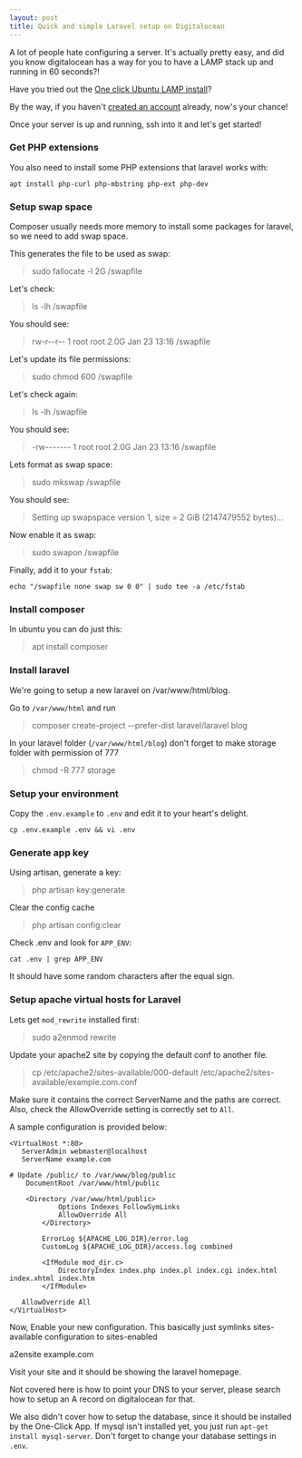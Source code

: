 ```yaml
---
layout: post
title: Quick and simple Laravel setup on Digitalocean
---
```


A lot of people hate configuring a server. It's actually pretty easy, and did you know digitalocean has a way for you to have a LAMP stack up and running in 60 seconds?!

Have you tried out the [One click Ubuntu LAMP install](https://www.digitalocean.com/products/one-click-apps/lamp/)? 

By the way, if you haven't [created an account](https://m.do.co/c/7c50952d2c90) already, now's your chance!

Once your server is up and running, ssh into it and let's get started! 


### Get PHP extensions

You also need to install some PHP extensions that laravel works with:  

    apt install php-curl php-mbstring php-ext php-dev


### Setup swap space

Composer usually needs more memory to install some packages for laravel, so we need to add swap space. 

This generates the file to be used as swap:

> sudo fallocate -l 2G /swapfile


Let's check:

> ls -lh /swapfile 


You should see:

> rw-r--r-- 1 root root 2.0G Jan 23 13:16 /swapfile

Let's update its file permissions:

> sudo chmod 600 /swapfile


Let's check again: 

> ls -lh /swapfile

You should see:
  
> -rw------- 1 root root 2.0G Jan 23 13:16 /swapfile

Lets format as swap space:

> sudo mkswap /swapfile

You should see:

> Setting up swapspace version 1, size = 2 GiB (2147479552 bytes)...

Now enable it as swap:

> sudo swapon /swapfile

Finally, add it to your `fstab`:

```
echo "/swapfile none swap sw 0 0" | sudo tee -a /etc/fstab
```

### Install composer

In ubuntu you can do just this: 

> apt install composer

### Install laravel 

We're going to setup a new laravel on /var/www/html/blog.

Go to `/var/www/html` and run

 >  composer create-project --prefer-dist laravel/laravel blog
 
In your laravel folder (`/var/www/html/blog`) don't forget to make storage folder with permission of 777

> chmod -R 777 storage

### Setup your environment

Copy the `.env.example` to `.env` and edit it to your heart's delight.

    cp .env.example .env && vi .env

### Generate app key

Using artisan, generate a key:

> php artisan key:generate

Clear the config cache

> php artisan config:clear

Check .env and look for `APP_ENV`:

    cat .env | grep APP_ENV

It should have some random characters after the equal sign.

### Setup apache virtual hosts for Laravel
 
Lets get `mod_rewrite` installed first:

> sudo a2enmod rewrite

Update your apache2 site by copying the default conf to another file.

> cp /etc/apache2/sites-available/000-default /etc/apache2/sites-available/example.com.conf


Make sure it contains the correct ServerName and the paths are correct. Also, check the AllowOverride setting is correctly set to `All`.

A sample configuration is provided below:

```
<VirtualHost *:80>
   ServerAdmin webmaster@localhost
   ServerName example.com

# Update /public/ to /var/www/blog/public
    DocumentRoot /var/www/html/public

    <Directory /var/www/html/public>
            Options Indexes FollowSymLinks
            AllowOverride All
        </Directory>

        ErrorLog ${APACHE_LOG_DIR}/error.log
        CustomLog ${APACHE_LOG_DIR}/access.log combined

        <IfModule mod_dir.c>
            DirectoryIndex index.php index.pl index.cgi index.html index.xhtml index.htm
        </IfModule>

   AllowOverride All
</VirtualHost>
```

Now, Enable your new configuration. This basically just symlinks sites-available configuration to sites-enabled 

   a2ensite example.com

Visit your site and it should be showing the laravel homepage. 

Not covered here is how to point your DNS to your server, please search how to setup an A record on digitalocean for that. 

We also didn't cover how to setup the database, since it should be installed by the One-Click App. If mysql isn't installed yet, you just run `apt-get install mysql-server`. Don't forget to change your database settings in `.env`. 

